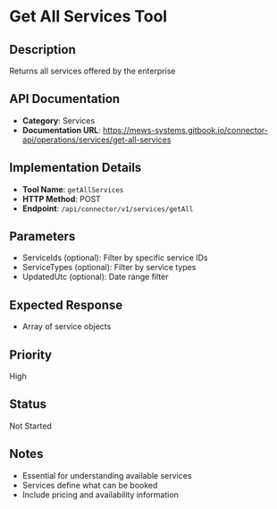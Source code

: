 # Get All Services Tool

## Description
Returns all services offered by the enterprise

## API Documentation
- **Category**: Services
- **Documentation URL**: https://mews-systems.gitbook.io/connector-api/operations/services/get-all-services

## Implementation Details
- **Tool Name**: `getAllServices`
- **HTTP Method**: POST
- **Endpoint**: `/api/connector/v1/services/getAll`

## Parameters
- ServiceIds (optional): Filter by specific service IDs
- ServiceTypes (optional): Filter by service types
- UpdatedUtc (optional): Date range filter

## Expected Response
- Array of service objects

## Priority
High

## Status
Not Started

## Notes
- Essential for understanding available services
- Services define what can be booked
- Include pricing and availability information 